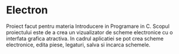 # Electron
Proiect facut pentru materia Introducere in Programare in C. Scopul proiectului este de a crea un vizualizator de scheme electronice cu o interfata grafica atractiva. In cadrul aplicatiei se pot crea scheme electronice, edita piese, legaturi, salva si incarca schemele.
